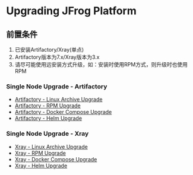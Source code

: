 # Upgrading JFrog Platform

## 前置条件
1. 已安装Artifactory/Xray(单点)
2. Artifactory版本为7.x/Xray版本为3.x
3. 请尽可能使用远安装方式升级，如：安装时使用RPM方式，则升级时也使用RPM



### Single Node Upgrade - Artifactory

* [Artifactory - Linux Archive Upgrade]()
* [Artifactory - RPM Upgrade](../Upgrading%20JFrog%20Platform/Artifactory%20-%20RPM%20Upgrade/README.md)
* [Artifactory - Docker Compose Upgrade]()
* [Artifactory - Helm Upgrade]()


### Single Node Upgrade - Xray

* [Xray - Linux Archive Upgrade]()
* [Xray - RPM Upgrade](../Upgrading%20JFrog%20Platform/Xray%20-%20RPM%20Upgrade/README.md)
* [Xray - Docker Compose Upgrade]()
* [Xray - Helm Upgrade]()
